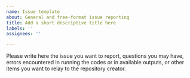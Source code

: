 ```yaml
---
name: Issue template
about: General and free-format issue reporting
title: Add a short descriptive title here
labels: ''
assignees: ''

---
```


Please write here the issue you want to report, questions you may have, errors encountered in running the codes or in available outputs, or other items you want to relay to the repository creator.
